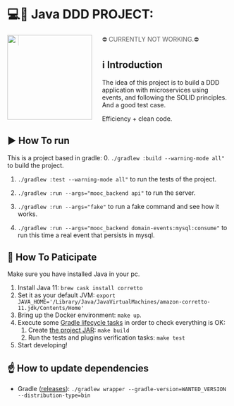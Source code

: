 # 💻🏢 Java DDD PROJECT:

<img src="https://pluralsight2.imgix.net/paths/images/domain-driven-design-6d10f953a0.png" align="left" width="192px" height="192px"/>
<img align="left" width="0" height="192px" hspace="10"/>

> ⛔ CURRENTLY NOT WORKING.⛔

## ℹ️ Introduction

The idea of this project is to build a DDD application with microservices using events, and following the SOLID principles.
And a good test case.

Efficiency + clean code.

## ▶️ How To run
This is a project based in gradle:
0. `./gradlew :build --warning-mode all"` to build the project.

1. `./gradlew :test --warning-mode all"` to run the tests of the project.

2. `./gradlew :run --args="mooc_backend api"` to run the server.

3. `./gradlew :run --args="fake"` to run a fake command and see how it works.

4. `./gradlew :run --args="mooc_backend domain-events:mysql:consume"` to run this time
a real event that persists in mysql.


## 🏁 How To Paticipate
Make sure you have installed Java in your pc.
1. Install Java 11: `brew cask install corretto`
2. Set it as your default JVM: `export JAVA_HOME='/Library/Java/JavaVirtualMachines/amazon-corretto-11.jdk/Contents/Home'`
3. Bring up the Docker environment: `make up`.
4. Execute some [Gradle lifecycle tasks](https://docs.gradle.org/current/userguide/java_plugin.html#lifecycle_tasks) in order to check everything is OK:
    1. Create [the project JAR](https://docs.gradle.org/current/userguide/java_plugin.html#sec:jar): `make build`
    2. Run the tests and plugins verification tasks: `make test`
5. Start developing!

## ☝️ How to update dependencies

* Gradle ([releases](https://gradle.org/releases/)): `./gradlew wrapper --gradle-version=WANTED_VERSION --distribution-type=bin`

